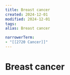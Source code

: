 ```yaml
---
title: Breast cancer
created: 2024-12-01
modified: 2024-12-01
tags: 
alias: Breast cancer

narrowerTerm:
- "[[2720 Cancer]]"
---
```

# Breast cancer
